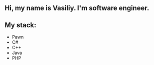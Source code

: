 ## Hi, my name is Vasiliy. I'm software engineer.

## My stack: 
 - Pawn
 - C#
 - C++
 - Java
 - PHP


